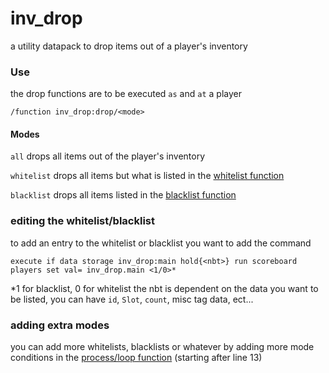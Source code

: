# inv_drop
a utility datapack to drop items out of a player's inventory

### Use
the drop functions are to be executed `as` and `at` a player

`/function inv_drop:drop/<mode>`

#### Modes
`all` drops all items out of the player's inventory

`whitelist` drops all items but what is listed in the [whitelist function](https://github.com/gibbsly/inv_drop/blob/master/inv_drop/data/inv_drop/functions/process/whitelist.mcfunction)

`blacklist` drops all items listed in the [blacklist function](https://github.com/gibbsly/inv_drop/blob/master/inv_drop/data/inv_drop/functions/process/blacklist.mcfunction)

### editing the whitelist/blacklist
to add an entry to the whitelist or blacklist you want to add the command 

`execute if data storage inv_drop:main hold{<nbt>} run scoreboard players set val= inv_drop.main <1/0>*`

\*1 for blacklist, 0 for whitelist
the nbt is dependent on the data you want to be listed, you can have `id`, `Slot`, `count`, misc tag data, ect...

### adding extra modes
you can add more whitelists, blacklists or whatever by adding more mode conditions in the [process/loop function](https://github.com/gibbsly/inv_drop/blob/master/inv_drop/data/inv_drop/functions/process/loop.mcfunction) (starting after line 13)
